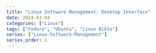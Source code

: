```yaml
---
title: "Linux Software Management: Desktop Interface"
date: 2024-03-04
categories: ["Linux"]
tags: ["Fedora", "Ubuntu", "Linux Bible"]
series: ["Linux-Software-Management"]
series_order: 1
---
```


